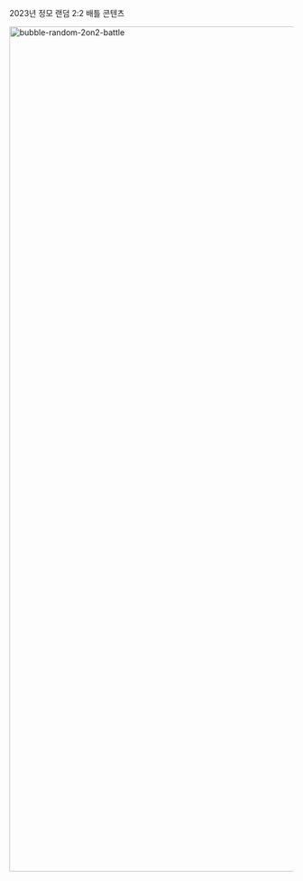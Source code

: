 2023년 정모 랜덤 2:2 배틀 콘텐츠

<img width="1498" alt="bubble-random-2on2-battle" src="https://github.com/dev-bubble/2023/assets/16510080/3a1a8a53-dd9c-440b-80bf-66ec9a1df949">
